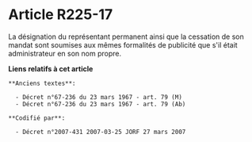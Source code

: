# Article R225-17

La désignation du représentant permanent ainsi que la cessation de son mandat sont soumises aux mêmes formalités de publicité
que s'il était administrateur en son nom propre.

**Liens relatifs à cet article**

	**Anciens textes**:

	  - Décret n°67-236 du 23 mars 1967 - art. 79 (M)
	  - Décret n°67-236 du 23 mars 1967 - art. 79 (Ab)

	**Codifié par**:

	  - Décret n°2007-431 2007-03-25 JORF 27 mars 2007
